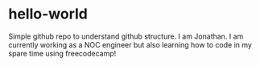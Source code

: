 # hello-world
Simple github repo to understand github structure.
I am Jonathan. I am currently working as a NOC engineer but also learning how to code in my spare time using freecodecamp!
